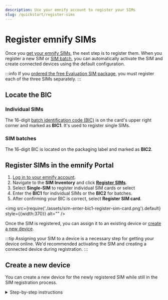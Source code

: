 ```yaml
---
description: Use your emnify account to register your SIMs
slug: /quickstart/register-sims
---
```


# Register emnify SIMs

Once you [get your emnify SIMs](/quickstart/order-sims), the next step is to register them.
When you register a new SIM or [SIM batch](/glossary#sim-batch), you can automatically activate the SIM and create connected devices using the default configuration.

:::info
If you [ordered the free Evaluation SIM package](/quickstart), you must register each of the three SIMs separately.
:::

## Locate the BIC

### Individual SIMs

The 16-digit [batch identification code (BIC)](/glossary#bic) is on the card's upper right corner and marked as **BIC1**.
It's used to register single SIMs.

<!-- TODO in PGR-489: Add updated image -->

### SIM batches

The 16-digit BIC is located on the packaging label and marked as **BIC2**.

<!-- TODO in PGR-489: Add updated image -->

## Register SIMs in the emnify Portal

1. [Log in to your emnify account](https://portal.emnify.com/sign).  
1. Navigate to the **SIM Inventory** and click [**Register SIMs**](https://portal.emnify.com/sim-registration).
1. Select **Single-SIM** to register individual SIM cards or select 
1. Enter the **BIC1** for individual SIMs or the **BIC2** for batches.
1. After confirming your BIC is correct, select **Register SIM card**.

<img
  src={require('./assets/sim-enter-bic1-register-sim-card.png').default}
  style={{width:370}} alt=""
/>

Once the SIM is registered, you can assign it to an existing device or [create a new device](#create-a-new-device).

:::tip
Assigning your SIM to a device is a necessary step for getting your device online.
We'd recommended activating the SIM and creating a connected device during registration.
:::

## Create a new device

You can create a new device for the newly registered SIM while still in the SIM registration process.

<!-- markdownlint-disable MD029 -->
<details className="custom-details-example">
  <summary>Step-by-step instructions</summary>

  1. After your SIM is registered, select **Create device**.

  <img
    src={require('./assets/sim-registered-create-device.png').default}
    style={{width:575}} alt=""
  />

  2. In **Create a new device**, replace **Add Device name** with an appropriate name for the new device and assign a **Service policy** and **Coverage policy**.

  <img
    src={require('./assets/sim-create-new-device.png').default}
    style={{width:475}} alt=""
  />

  3. Inspect your choices for device name and tags, then select **Create device**.

  <img
    src={require('./assets/sim-create-new-device-with-name-tags.png').default}
    style={{width:475}} alt=""
  />

  4. If you plan on using your device right away, select **Activate**. 
  Otherwise, select **Leave disabled**.

  :::caution
  A monthly cost is charged for each connected device.
  :::

  <img
    src={require('./assets/sim-create-and-activate.png').default}
    style={{width:475}} alt=""
  />

  5. Once created, your device should be ready to go online if it's [configured with the correct APN](/apn-configuration) and data roaming is enabled.

  <img
    src={require('./assets/sim-apn-setup.png').default}
    style={{width:610}} alt=""
  />

</details>
